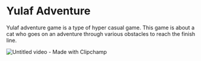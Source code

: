 # Yulaf Adventure

Yulaf adventure game is a type of hyper casual game. This game is about a cat who goes on an adventure through various obstacles to reach the finish line.

![Untitled video - Made with Clipchamp](https://github.com/FannisaF/Yulaf-Adventure/assets/111955970/6a917b71-bc68-4c0e-8a7e-ead0f3b6c52d)

